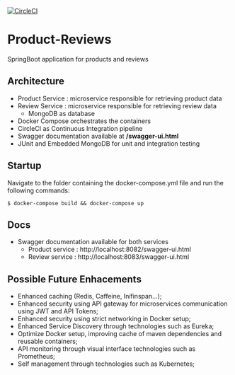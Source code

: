[![CircleCI](https://circleci.com/gh/jpfmscel/product-reviews.svg?style=svg)](https://circleci.com/gh/jpfmscel/product-reviews)

# Product-Reviews
SpringBoot application for products and reviews

## Architecture
- Product Service : microservice responsible for retrieving product data
- Review Service : microservice responsible for retrieving review data
  - MongoDB as database
- Docker Compose orchestrates the containers
- CircleCI as Continuous Integration pipeline  
- Swagger documentation available at **/swagger-ui.html**
- JUnit and Embedded MongoDB for unit and integration testing

## Startup
Navigate to the folder containing the docker-compose.yml file and run the following commands:  

```$ docker-compose build && docker-compose up```

## Docs
- Swagger documentation available for both services
  - Product service : http://localhost:8082/swagger-ui.html
  - Review service  : http://localhost:8083/swagger-ui.html


## Possible Future Enhacements
- Enhanced caching (Redis, Caffeine, Inifinspan...);
- Enhanced security using API gateway for microservices communication using JWT and API Tokens;
- Enhanced security using strict networking in Docker setup;
- Enhanced Service Discovery through technologies such as Eureka;
- Optimize Docker setup, improving cache of maven dependencies and reusable containers;
- API monitoring through visual interface technologies such as Prometheus;
- Self management through technologies such as Kubernetes;
